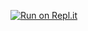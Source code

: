 [![Run on Repl.it](https://repl.it/badge/github/idtx314/Ian-and-Ben-Solve-Crimes)](https://repl.it/github/idtx314/Ian-and-Ben-Solve-Crimes)